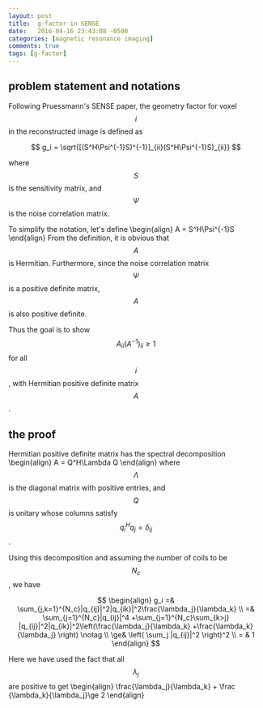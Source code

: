 ```yaml
---
layout: post
title:  g-factor in SENSE
date:   2016-04-16 23:43:08 -0500
categories: [magnetic resonance imaging]
comments: true
tags: [g-factor]
---
```


## problem statement and notations

Following Pruessmann's SENSE paper, the geometry factor for voxel 
$$i$$ in the reconstructed image is defined as


$$
g_i = \sqrt{[(S^H\Psi^{-1}S)^{-1}]_{ii}(S^H\Psi^{-1}S)_{ii}}
$$

where $$S$$ is the sensitivity matrix, and $$\Psi$$ is the noise correlation matrix.

To simplify the notation, let's define
\begin{align}
A = S^H\Psi^{-1}S
\end{align}
From the definition, it is obvious that $$A$$ is Hermitian. Furthermore, 
since the noise correlation matrix $$\Psi$$ is a positive definite matrix, $$A$$ is also
positive definite.

Thus the goal is to show $$A_{ii}(A^{-1})_{ii}\ge1$$ for all $$i$$, with Hermitian positive definite matrix $$A$$.

## the proof

Hermitian positive definite matrix has the spectral decomposition
\begin{align}
A = Q^H\Lambda Q
\end{align}
where $$\Lambda$$ is the diagonal matrix with positive entries, and $$Q$$ is unitary whose columns satisfy $$q_i^Hq_j=\delta_{ij}$$.

Using this decomposition and assuming the number of coils to be $$N_c$$, we have 

$$ \begin{align}
g_i =& \sum_{j,k=1}^{N_c}|q_{ij}|^2|q_{ik}|^2\frac{\lambda_j}{\lambda_k} \\
 =& \sum_{j=1}^{N_c}|q_{ij}|^4 +\sum_{j=1}^{N_c}\sum_{k>j} |q_{ij}|^2|q_{ik}|^2\left(\frac{\lambda_j}{\lambda_k} +\frac{\lambda_k}{\lambda_j} \right) \notag \\
 \ge& \left( \sum_j |q_{ij}|^2 \right)^2 \\
 = & 1
\end{align} $$

Here we have used the fact that all $$\lambda_j$$ are positive to get 
\begin{align}
\frac{\lambda_j}{\lambda_k} + \frac {\lambda_k}{\lambda_j}\ge 2
\end{align}


